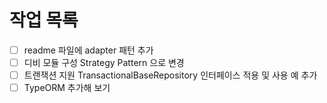 # 작업 목록

- [ ] readme 파일에 adapter 패턴 추가
- [ ] 디비 모듈 구성 Strategy Pattern 으로 변경
- [ ] 트랜잭션 지원 TransactionalBaseRepository 인터페이스 적용 및 사용 예 추가
- [ ] TypeORM 추가해 보기